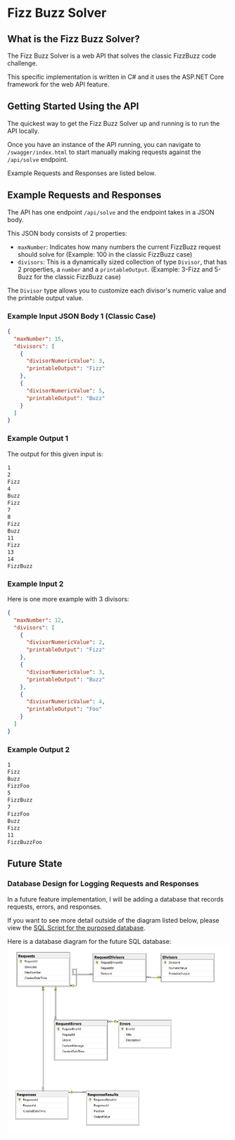 # Fizz Buzz Solver

## What is the Fizz Buzz Solver?

The Fizz Buzz Solver is a web API that solves the classic FizzBuzz code challenge.

This specific implementation is written in C# and it uses the ASP.NET Core framework for the web API feature.

## Getting Started Using the API

The quickest way to get the Fizz Buzz Solver up and running is to run the API locally.

Once you have an instance of the API running, you can navigate to `/swagger/index.html` to start manually making requests against the `/api/solve` endpoint.

Example Requests and Responses are listed below.

## Example Requests and Responses

The API has one endpoint `/api/solve` and the endpoint takes in a JSON body.

This JSON body consists of 2 properties:

- `maxNumber`: Indicates how many numbers the current FizzBuzz request should solve for (Example: 100 in the classic FizzBuzz case)
- `divisors`: This is a dynamically sized collection of type `Divisor`, that has 2 properties, a `number` and a `printableOutput`. (Example: 3-Fizz and 5-Buzz for the classic FizzBuzz case)

The `Divisor` type allows you to customize each divisor's numeric value and the printable output value.

### Example Input JSON Body 1 (Classic Case)

```json
{
  "maxNumber": 15,
  "divisors": [
    {
      "divisorNumericValue": 3,
      "printableOutput": "Fizz"
    },
    {
      "divisorNumericValue": 5,
      "printableOutput": "Buzz"
    }
  ]
}
```

### Example Output 1

The output for this given input is:

```shell
1
2
Fizz
4
Buzz
Fizz
7
8
Fizz
Buzz
11
Fizz
13
14
FizzBuzz
```

### Example Input 2

Here is one more example with 3 divisors:

```json
{
  "maxNumber": 12,
  "divisors": [
    {
      "divisorNumericValue": 2,
      "printableOutput": "Fizz"
    },
    {
      "divisorNumericValue": 3,
      "printableOutput": "Buzz"
    },
    {
      "divisorNumericValue": 4,
      "printableOutput": "Foo"
    }
  ]
}
```

### Example Output 2

```console
1
Fizz
Buzz
FizzFoo
5
FizzBuzz
7
FizzFoo
Buzz
Fizz
11
FizzBuzzFoo
```

## Future State
### Database Design for Logging Requests and Responses

In a future feature implementation, I will be adding a database that records requests, errors, and responses.

If you want to see more detail outside of the diagram listed below, please view the [SQL Script for the purposed database](https://github.com/BrendanSluke/FizzBuzzSolver/blob/main/FizzBuzzSolver/Database/DatabaseCreationScript.sql).

Here is a database diagram for the future SQL database:
![SQL Database Design](https://github.com/BrendanSluke/FizzBuzzSolver/blob/main/FizzBuzzSolver/Database/SqlDatabaseDesignDiagram.JPG?raw=true "SQL Database Design")
